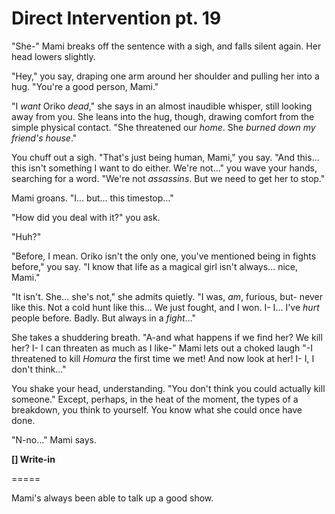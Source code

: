 # Direct Intervention pt. 19

"She-" Mami breaks off the sentence with a sigh, and falls silent again. Her head lowers slightly.

"Hey," you say, draping one arm around her shoulder and pulling her into a hug. "You're a good person, Mami."

"I *want* Oriko *dead*," she says in an almost inaudible whisper, still looking away from you. She leans into the hug, though, drawing comfort from the simple physical contact. "She threatened our *home*. She *burned down my friend's house*."

You chuff out a sigh. "That's just being human, Mami," you say. "And this... this isn't something I want to do either. We're not..." you wave your hands, searching for a word. "We're not *assassins*. But we need to get her to stop."

Mami groans. "I... but... this timestop..."

"How did you deal with it?" you ask.

"Huh?"

"Before, I mean. Oriko isn't the only one, you've mentioned being in fights before," you say. "I know that life as a magical girl isn't always... nice, Mami."

"It isn't. She... she's not," she admits quietly. "I was, *am*, furious, but- never like this. Not a cold hunt like this... We just fought, and I won. I- I... I've *hurt* people before. Badly. But always in a *fight*..."

She takes a shuddering breath. "A-and what happens if we find her? We kill her? I- I can threaten as much as I like-" Mami lets out a choked laugh "-I threatened to kill *Homura* the first time we met! And now look at her! I- I, I don't think..."

You shake your head, understanding. "You don't think you could actually kill someone." Except, perhaps, in the heat of the moment, the types of a breakdown, you think to yourself. You know what she could once have done.

"N-no..." Mami says.

**\[] Write-in**

\=====​

Mami's always been able to talk up a good show.
